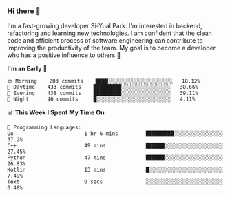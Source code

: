 ### Hi there 👋


I'm a fast-growing developer Si-Yual Park. I'm interested in backend, refactoring and learning new technologies. I am confident that the clean code and efficient process of software engineering can contribute to improving the productivity of the team. My goal is to become a developer who has a positive influence to others 🔭

<!--START_SECTION:waka-->
**I'm an Early 🐤** 

```text
🌞 Morning    203 commits    ████░░░░░░░░░░░░░░░░░░░░░   18.12% 
🌆 Daytime    433 commits    █████████░░░░░░░░░░░░░░░░   38.66% 
🌃 Evening    438 commits    █████████░░░░░░░░░░░░░░░░   39.11% 
🌙 Night      46 commits     █░░░░░░░░░░░░░░░░░░░░░░░░   4.11%

```


📊 **This Week I Spent My Time On** 

```text
💬 Programming Languages: 
Go                       1 hr 6 mins         █████████░░░░░░░░░░░░░░░░   37.2% 
C++                      49 mins             ██████░░░░░░░░░░░░░░░░░░░   27.45% 
Python                   47 mins             ██████░░░░░░░░░░░░░░░░░░░   26.83% 
Kotlin                   13 mins             █░░░░░░░░░░░░░░░░░░░░░░░░   7.49% 
Text                     0 secs              ░░░░░░░░░░░░░░░░░░░░░░░░░   0.48%

```


<!--END_SECTION:waka-->

